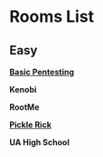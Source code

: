 # Rooms List

## Easy

[**Basic Pentesting**](Basic%20Pentesting/Writeup.md)

**Kenobi**

**RootMe**

[**Pickle Rick**](Pickle%20Rick/Writeup.md)

**UA High School**
